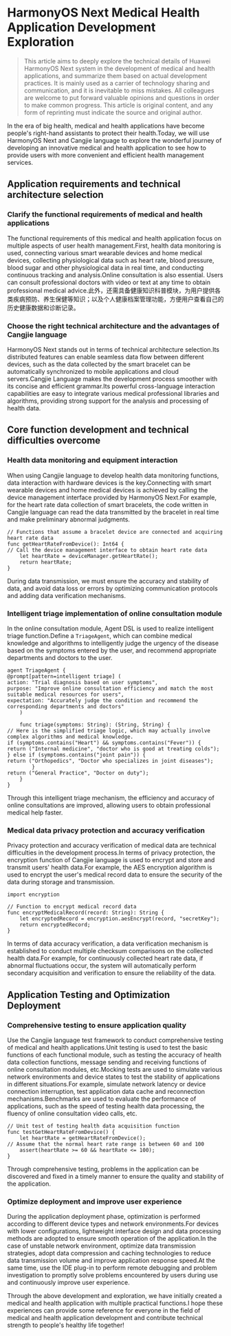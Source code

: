 # HarmonyOS Next Medical Health Application Development Exploration
> This article aims to deeply explore the technical details of Huawei HarmonyOS Next system in the development of medical and health applications, and summarize them based on actual development practices.
It is mainly used as a carrier of technology sharing and communication, and it is inevitable to miss mistakes. All colleagues are welcome to put forward valuable opinions and questions in order to make common progress.
This article is original content, and any form of reprinting must indicate the source and original author.

In the era of big health, medical and health applications have become people's right-hand assistants to protect their health.Today, we will use HarmonyOS Next and Cangjie language to explore the wonderful journey of developing an innovative medical and health application to see how to provide users with more convenient and efficient health management services.

## Application requirements and technical architecture selection
### Clarify the functional requirements of medical and health applications
The functional requirements of this medical and health application focus on multiple aspects of user health management.First, health data monitoring is used, connecting various smart wearable devices and home medical devices, collecting physiological data such as heart rate, blood pressure, blood sugar and other physiological data in real time, and conducting continuous tracking and analysis.Online consultation is also essential. Users can consult professional doctors with video or text at any time to obtain professional medical advice.此外，还需具备健康知识科普模块，为用户提供各类疾病预防、养生保健等知识；以及个人健康档案管理功能，方便用户查看自己的历史健康数据和诊断记录。

### Choose the right technical architecture and the advantages of Cangjie language
HarmonyOS Next stands out in terms of technical architecture selection.Its distributed features can enable seamless data flow between different devices, such as the data collected by the smart bracelet can be automatically synchronized to mobile applications and cloud servers.Cangjie Language makes the development process smoother with its concise and efficient grammar.Its powerful cross-language interaction capabilities are easy to integrate various medical professional libraries and algorithms, providing strong support for the analysis and processing of health data.

## Core function development and technical difficulties overcome
### Health data monitoring and equipment interaction
When using Cangjie language to develop health data monitoring functions, data interaction with hardware devices is the key.Connecting with smart wearable devices and home medical devices is achieved by calling the device management interface provided by HarmonyOS Next.For example, for the heart rate data collection of smart bracelets, the code written in Cangjie language can read the data transmitted by the bracelet in real time and make preliminary abnormal judgments.

```cj
// Functions that assume a bracelet device are connected and acquiring heart rate data
func getHeartRateFromDevice(): Int64 {
// Call the device management interface to obtain heart rate data
    let heartRate = deviceManager.getHeartRate();
    return heartRate;
}
```

During data transmission, we must ensure the accuracy and stability of data, and avoid data loss or errors by optimizing communication protocols and adding data verification mechanisms.

### Intelligent triage implementation of online consultation module
In the online consultation module, Agent DSL is used to realize intelligent triage function.Define a `TriageAgent`, which can combine medical knowledge and algorithms to intelligently judge the urgency of the disease based on the symptoms entered by the user, and recommend appropriate departments and doctors to the user.

```cj
agent TriageAgent {
@prompt[pattern=intelligent triage] (
action: "Trial diagnosis based on user symptoms",
purpose: "Improve online consultation efficiency and match the most suitable medical resources for users",
expectation: "Accurately judge the condition and recommend the corresponding departments and doctors"
    )

    func triage(symptoms: String): (String, String) {
// Here is the simplified triage logic, which may actually involve complex algorithms and medical knowledge.
if (symptoms.contains("Heart") && symptoms.contains("Fever")) {
return ("Internal medicine", "doctor who is good at treating colds");
} else if (symptoms.contains("joint pain")) {
return ("Orthopedics", "Doctor who specializes in joint diseases");
        }
return ("General Practice", "Doctor on duty");
    }
}
```

Through this intelligent triage mechanism, the efficiency and accuracy of online consultations are improved, allowing users to obtain professional medical help faster.

### Medical data privacy protection and accuracy verification
Privacy protection and accuracy verification of medical data are technical difficulties in the development process.In terms of privacy protection, the encryption function of Cangjie language is used to encrypt and store and transmit users' health data.For example, the AES encryption algorithm is used to encrypt the user's medical record data to ensure the security of the data during storage and transmission.

```cj
import encryption

// Function to encrypt medical record data
func encryptMedicalRecord(record: String): String {
    let encryptedRecord = encryption.aesEncrypt(record, "secretKey");
    return encryptedRecord;
}
```

In terms of data accuracy verification, a data verification mechanism is established to conduct multiple checksum comparisons on the collected health data.For example, for continuously collected heart rate data, if abnormal fluctuations occur, the system will automatically perform secondary acquisition and verification to ensure the reliability of the data.

## Application Testing and Optimization Deployment
### Comprehensive testing to ensure application quality
Use the Cangjie language test framework to conduct comprehensive testing of medical and health applications.Unit testing is used to test the basic functions of each functional module, such as testing the accuracy of health data collection functions, message sending and receiving functions of online consultation modules, etc.Mocking tests are used to simulate various network environments and device states to test the stability of applications in different situations.For example, simulate network latency or device connection interruption, test application data cache and reconnection mechanisms.Benchmarks are used to evaluate the performance of applications, such as the speed of testing health data processing, the fluency of online consultation video calls, etc.

```cj
// Unit test of testing health data acquisition function
func testGetHeartRateFromDevice() {
    let heartRate = getHeartRateFromDevice();
// Assume that the normal heart rate range is between 60 and 100
    assert(heartRate >= 60 && heartRate <= 100);
}
```

Through comprehensive testing, problems in the application can be discovered and fixed in a timely manner to ensure the quality and stability of the application.

### Optimize deployment and improve user experience
During the application deployment phase, optimization is performed according to different device types and network environments.For devices with lower configurations, lightweight interface design and data processing methods are adopted to ensure smooth operation of the application.In the case of unstable network environment, optimize data transmission strategies, adopt data compression and caching technologies to reduce data transmission volume and improve application response speed.At the same time, use the IDE plug-in to perform remote debugging and problem investigation to promptly solve problems encountered by users during use and continuously improve user experience.

Through the above development and exploration, we have initially created a medical and health application with multiple practical functions.I hope these experiences can provide some reference for everyone in the field of medical and health application development and contribute technical strength to people's healthy life together!
